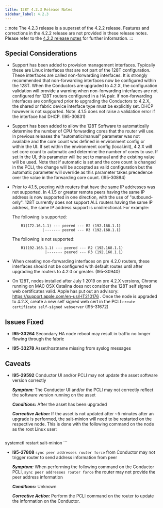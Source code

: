 ```yaml
---
title: 128T 4.2.3 Release Notes
sidebar_label: 4.2.3
---
```


:::note
The 4.2.3 release is a superset of the 4.2.2 release. Features and corrections in the 4.2.2 release are not provided in these release notes. Please refer to the [4.2.2 release notes](./128t_release_notes_4.2.2.md) for further information.
:::

## Special Considerations
- Support has been added to provision management interfaces.  Typically these are Linux interfaces that are not part of the 128T configuration. These interfaces are called non-forwarding interfaces. It is strongly recommended that non-forwarding interfaces now be configured within the 128T.  When the Conductors are upgraded to 4.2.X, the configuration validation will provide a warning when non-forwarding interfaces are not configured for 128T routers configured in a HA pair. If non-forwarding interfaces are configured prior to upgrading the Conductors to 4.2.X, the shared or fabric device interface type must be explicitly set.  DHCP however is not supported. Note: 4.1.5 does not raise a validation error if the interface had DHCP. (I95-30831)

- Support has been added to allow the 128T Software to automatically determine the number of CPU forwarding cores that the router will use. In previous releases the "automatic/manual" parameter was not available and the core count was defined in environment config or within the UI. If set within the environment config (local.init), 4.2.X will set core count to automatic and determine the number of cores to use. If set in the UI, this parameter will be set to manual and the existing value will be used. Note that if automatic is set and the core count is changed in the PCLI, the change will be accepted as valid configuration but the automatic parameter will override as this parameter takes precedence over the value in the forwarding core count. (I95-30884)

- Prior to 4.1.5, peering with routers that have the same IP addresses was not supported. In 4.1.5 or greater remote peers having the same IP address is now supported in one direction, with the use of "outbound-only". 128T currently does not support ALL routers having the same IP address, the same IP address support is unidirectional. For example:

    The following is supported:
    ```
        R1(172.16.1.1) --- peered --- R2 (192.168.1.1)
                  |------- peered --- R3 (192.168.1.1)
    ```
    The following is not supported:
    ```
        R1(192.168.1.1) --- peered --- R2 (192.168.1.1)
                   |------- peered --- R3 (192.168.1.1)
    ```

- When creating non-forwarding interfaces on pre 4.2.0 routers, these interfaces should not be configured with default routes until after upgrading the routers to 4.2.0 or greater. (I95-30940)

- On 128T, nodes installed after July 1 2019 on pre 4.2.X versions, Chrome running on MAC OSX Catalina does not consider the 128T self signed web certificates valid. Apple has put out an advisory: https://support.apple.com/en-us/HT210176 . Once the node is upgraded to 4.2.X, create a new self signed web cert in the PCLI `create certificate self-signed webserver` (I95-31672)


## Issues Fixed

- **I95-33264** Secondary HA node reboot may result in traffic no longer flowing through the fabric

- **I95-33278** Asset/hostname missing from syslog messages


## Caveats

- **I95-29592** Conductor UI and/or PCLI may not update the asset software version correctly

    _**Symptom:**_ The Conductor UI and/or the PCLI may not correctly reflect the software version running on the asset

    _**Conditions:**_ After the asset has been upgraded

    _**Corrective Action:**_ If the asset is not updated after ~5 minutes after an upgrade is performed, the salt-minion will need to be restarted on the respective node. This is done with the following command on the node as the root Linux user:
    ```
systemctl restart salt-minion
    ```

- **I95-27808** `sync peer addresses router force` from Conductor may not trigger router to send address information from peer

    _**Symptom:**_ When performing the following command on the Conductor PCLI, `sync peer addresses router force` the router may not provide the peer address information

    _**Conditions:**_ Unknown

    _**Corrective Action:**_ Perform the PCLI command on the router to update the information on the Conductor.